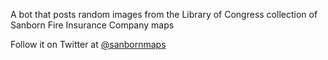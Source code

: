 A bot that posts random images from the Library of Congress collection of Sanborn Fire Insurance Company maps

Follow it on Twitter at [@sanbornmaps](https://twitter.com/sanbornmaps)
